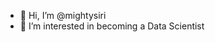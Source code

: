 - 👋 Hi, I’m @mightysiri
- 👀 I’m interested in becoming a Data Scientist

<!---
mightysiri/mightysiri is a ✨ special ✨ repository because its `README.md` (this file) appears on your GitHub profile.
You can click the Preview link to take a look at your changes.
--->
